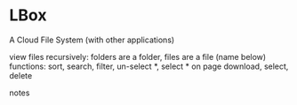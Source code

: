# LBox
A Cloud File System (with other applications)


view files recursively:
    folders are a folder, files are a file (name below)
functions: sort, search, filter, un-select *, select * on page
download, select, delete

notes
